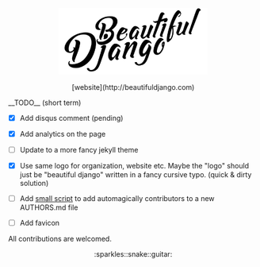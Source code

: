 <p align="center"><img src="assets/logo/Beautiful%20Django.png" width="300" alt="Beautiful Django"></p>

<p align="center"> [website](http://beautifuldjango.com) </p>
__TODO__ (short term)

- [x] Add disqus comment (pending)
- [x] Add analytics on the page
- [ ] Update to a more fancy jekyll theme
- [x] Use same logo for organization, website etc. Maybe the "logo" should just be "beautiful django" written in a fancy cursive typo. (quick & dirty solution)
- [ ] Add [small script](https://github.com/jlevy/ghizmo) to add automagically contributors to a new AUTHORS.md file
- [ ] Add favicon


All contributions are welcomed.

<p align="center">:sparkles::snake::guitar:</p>
